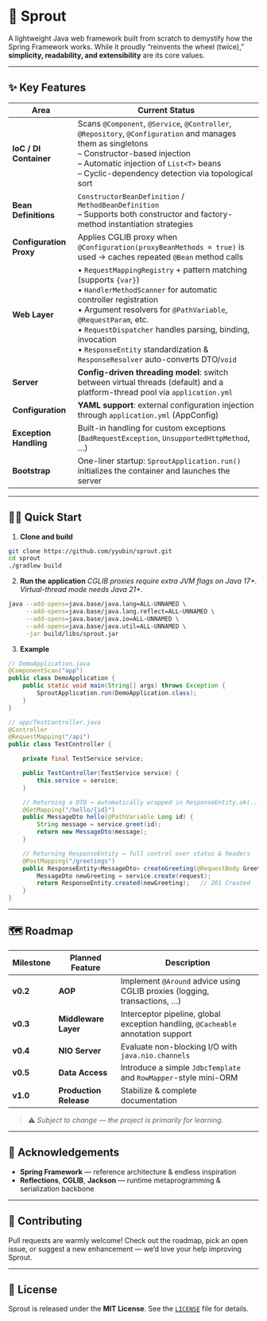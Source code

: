 # 🌱 **Sprout**

A lightweight Java web framework built from scratch to demystify how the Spring Framework works.
While it proudly “reinvents the wheel (twice),” **simplicity, readability, and extensibility** are its core values.

---

## ✨ Key Features

| Area                    | Current Status                                                                                                                                                                                                                                                                                                                                              |
| ----------------------- | ----------------------------------------------------------------------------------------------------------------------------------------------------------------------------------------------------------------------------------------------------------------------------------------------------------------------------------------------------------- |
| **IoC / DI Container**  | Scans `@Component`, `@Service`, `@Controller`, `@Repository`, `@Configuration` and manages them as singletons<br/>– Constructor-based injection<br/>– Automatic injection of `List<T>` beans<br/>– Cyclic-dependency detection via topological sort                                                                                                         |
| **Bean Definitions**    | `ConstructorBeanDefinition` / `MethodBeanDefinition`<br/>– Supports both constructor and factory-method instantiation strategies                                                                                                                                                                                                                            |
| **Configuration Proxy** | Applies CGLIB proxy when `@Configuration(proxyBeanMethods = true)` is used → caches repeated `@Bean` method calls                                                                                                                                                                                                                                           |
| **Web Layer**           | • `RequestMappingRegistry` + pattern matching (supports `{var}`)<br/>• `HandlerMethodScanner` for automatic controller registration<br/>• Argument resolvers for `@PathVariable`, `@RequestParam`, etc.<br/>• `RequestDispatcher` handles parsing, binding, invocation<br/>• `ResponseEntity` standardization & `ResponseResolver` auto-converts DTO/`void` |
| **Server**              | **Config-driven threading model**: switch between virtual threads (default) and a platform-thread pool via `application.yml`                                                                                                                                                                                                                                |
| **Configuration**       | **YAML support**: external configuration injection through `application.yml` (AppConfig)                                                                                                                                                                                                                                                                    |
| **Exception Handling**  | Built-in handling for custom exceptions (`BadRequestException`, `UnsupportedHttpMethod`, …)                                                                                                                                                                                                                                                                 |
| **Bootstrap**           | One-liner startup: `SproutApplication.run()` initializes the container and launches the server                                                                                                                                                                                                                                                              |

---

## 🏃‍♂️ Quick Start

1. **Clone and build**

```bash
git clone https://github.com/yyubin/sprout.git
cd sprout
./gradlew build
```

2. **Run the application**
   *CGLIB proxies require extra JVM flags on Java 17+.*
   *Virtual-thread mode needs Java 21+.*

```bash
java --add-opens=java.base/java.lang=ALL-UNNAMED \
     --add-opens=java.base/java.lang.reflect=ALL-UNNAMED \
     --add-opens=java.base/java.io=ALL-UNNAMED \
     --add-opens=java.base/java.util=ALL-UNNAMED \
     -jar build/libs/sprout.jar
```

3. **Example**

```java
// DemoApplication.java
@ComponentScan("app")
public class DemoApplication {
    public static void main(String[] args) throws Exception {
        SproutApplication.run(DemoApplication.class);
    }
}
```

```java
// app/TestController.java
@Controller
@RequestMapping("/api")
public class TestController {

    private final TestService service;

    public TestController(TestService service) {
        this.service = service;
    }

    // Returning a DTO → automatically wrapped in ResponseEntity.ok(...)
    @GetMapping("/hello/{id}")
    public MessageDto hello(@PathVariable Long id) {
        String message = service.greet(id);
        return new MessageDto(message);
    }

    // Returning ResponseEntity → full control over status & headers
    @PostMapping("/greetings")
    public ResponseEntity<MessageDto> createGreeting(@RequestBody GreetingRequest request) {
        MessageDto newGreeting = service.create(request);
        return ResponseEntity.created(newGreeting);   // 201 Created
    }
}
```

---

## 🗺️ Roadmap

| Milestone | Planned Feature        | Description                                                                      |
| --------- | ---------------------- | -------------------------------------------------------------------------------- |
| **v0.2**  | **AOP**                | Implement `@Around` advice using CGLIB proxies (logging, transactions, …)        |
| **v0.3**  | **Middleware Layer**   | Interceptor pipeline, global exception handling, `@Cacheable` annotation support |
| **v0.4**  | **NIO Server**         | Evaluate non-blocking I/O with `java.nio.channels`                               |
| **v0.5**  | **Data Access**        | Introduce a simple `JdbcTemplate` and `RowMapper`-style mini-ORM                 |
| **v1.0**  | **Production Release** | Stabilize & complete documentation                                               |

> ⚠️ *Subject to change — the project is primarily for learning.*

---

## 🙏 Acknowledgements

* **Spring Framework** — reference architecture & endless inspiration
* **Reflections**, **CGLIB**, **Jackson** — runtime metaprogramming & serialization backbone

---

## 🤝 Contributing

Pull requests are warmly welcome! Check out the roadmap, pick an open issue, or suggest a new enhancement — we’d love your help improving Sprout.

---

## 📜 License

Sprout is released under the **MIT License**. See the [`LICENSE`](LICENSE) file for details.
